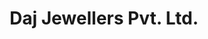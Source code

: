 ---
title: "Daj Jewellers Pvt. Ltd."
url: /shahabad-markanda/daj-jewellers-pvt-ltd/
shop: Schmuck
---
